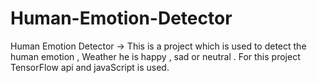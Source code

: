 # Human-Emotion-Detector
Human Emotion Detector -> This is a project which is used to detect the human emotion , Weather he is happy , sad or neutral .
For this project TensorFlow api and javaScript is used. 

